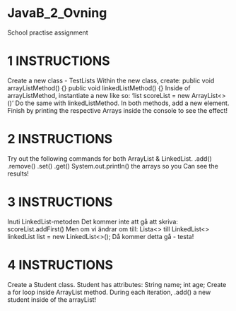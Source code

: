# JavaB_2_Ovning
School practise assignment

# 1 INSTRUCTIONS
Create a new class - TestLists
Within the new class, create:
public void arrayListMethod() {}
public void linkedListMethod() {}
Inside of arrayListMethod, 
instantiate a new like so: 
‘list<Integer> scoreList = new ArrayList<>()’
Do the same with linkedListMethod.
In both methods, add a new element. 
Finish by printing the respective Arrays 
inside the console to see the effect!

# 2 INSTRUCTIONS
Try out the following commands for both 
ArrayList & LinkedList.
.add()
.remove()
.set()
.get()
System.out.println() the arrays so you 
Can see the results!

# 3 INSTRUCTIONS
Inuti LinkedList-metoden
Det kommer inte att gå att skriva:
scoreList.addFirst()
Men om vi ändrar om till:
Lista<> till LinkedList<>
linkedList list = new LinkedList<>();
Då kommer detta gå - testa!

# 4 INSTRUCTIONS
Create a Student class. 
Student has attributes: 
String name;
int age;
Create a for loop inside ArrayList 
method.
During each iteration, .add() a 
new student inside of the arrayList!

